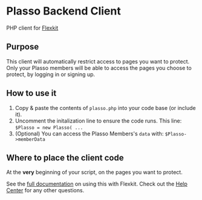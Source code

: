 # Plasso Backend Client
PHP client for [Flexkit](https://plasso.com/flexkit)

## Purpose
This client will automatically restrict access to pages you want to protect.
Only your Plasso members will be able to access the pages you choose to protect, by logging in or signing up.

## How to use it
1. Copy & paste the contents of `plasso.php` into your code base (or include it).
2. Uncomment the initalization line to ensure the code runs. This line: `$Plasso = new Plasso( ...`
3. (Optional) You can access the Plasso Members's `data` with: `$Plasso->memberData`

## Where to place the client code
At the **very** beginning of your script, on the pages you want to protect.

See the [full documentation](https://plasso.com/docs) on using this with Flexkit.
Check out the [Help Center](https://help.plasso.com/) for any other questions.
